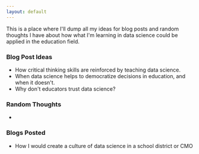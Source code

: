 ```yaml
---
layout: default
---
```


This is a place where I'll dump all my ideas for blog posts and random thoughts I have about how what I'm learning in data science could be applied in the education field.

### Blog Post Ideas
* How critical thinking skills are reinforced by teaching data science.
* When data science helps to democratize decisions in education, and when it doesn't.
* Why don't educators trust data science?


### Random Thoughts
*

### Blogs Posted
* How I would create a culture of data science in a school district or CMO
